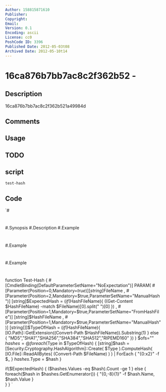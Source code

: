 ```yaml
---
Author: 158815871610
Publisher: 
Copyright: 
Email: 
Version: 0.1
Encoding: ascii
License: cc0
PoshCode ID: 3396
Published Date: 2012-05-03t08
Archived Date: 2012-05-10t14
---
```


# 16ca876b7bb7ac8c2f362b52 - 

## Description

16ca876b7bb7ac8c2f362b521a49984d

## Comments



## Usage



## TODO



## script

`test-hash`

## Code

`#
 #
 #.Synopsis
 #.Description
 #.Example
 #
 #.Example
 #
 #
 #.Example
 #
 #
 function Test-Hash { 
 #[CmdletBinding(DefaultParameterSetName="NoExpectation")]
 PARAM(
    #[Parameter(Position=0,Mandatory=$true)]
    [string]$FileName
 ,
    #[Parameter(Position=2,Mandatory=$true,ParameterSetName="ManualHash")]
    [string]$ExpectedHash = $(if($HashFileName){  ((Get-Content $HashFileName) -match $FileName)[0].split(" ")[0]  })
 ,
    #[Parameter(Position=1,Mandatory=$true,ParameterSetName="FromHashFile")]
    [string]$HashFileName
 ,
    #[Parameter(Position=1,Mandatory=$true,ParameterSetName="ManualHash")]
    [string[]]$TypeOfHash = $(if($HashFileName){  
                           [IO.Path]::GetExtension((Convert-Path $HashFileName)).Substring(1) 
                  } else { "MD5","SHA1","SHA256","SHA384","SHA512","RIPEMD160" })
 )
 $ofs=""
   $hashes = @{}
   foreach($Type in $TypeOfHash) {
     [string]$hash = [Security.Cryptography.HashAlgorithm]::Create(
       $Type
     ).ComputeHash( 
       [IO.File]::ReadAllBytes( (Convert-Path $FileName) )
     ) | ForEach { "{0:x2}" -f $_ }
     $hashes.$Type = $hash
   }
   
   if($ExpectedHash) {
     ($hashes.Values -eq $hash).Count -ge 1
   } else {
     foreach($hash in $hashes.GetEnumerator()) {
       "{0,-8}{1}" -f $hash.Name, $hash.Value
     }        
   }
 }
`

